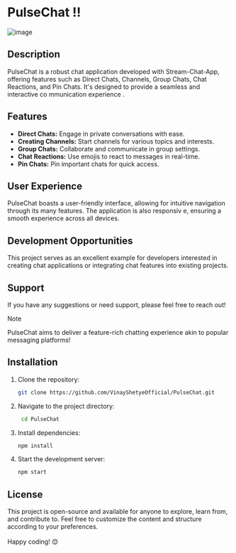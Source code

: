# PulseChat !!            
                                   
![image](https://github.com/VinayShetyeOfficial/PulseChat/assets/100470361/afbbf8a6-fdb6-42f3-b4e5-1f941298ceae)                    
                
## Description             
PulseChat is a robust chat application developed with Stream-Chat-App, offering features  such as Direct Chats, Channels, Group Chats, Chat Reactions, and Pin Chats. It's designed to provide a seamless and interactive co mmunication experience .                

## Features                            
- **Direct Chats:** Engage in private conversations with ease.          
- **Creating Channels:** Start channels for various topics and interests.          
- **Group Chats:** Collaborate and communicate in group settings.             
- **Chat Reactions:** Use emojis to react to messages in real-time.   
- **Pin Chats:** Pin important chats for quick access.     
   
## User Experience   
  
PulseChat boasts a user-friendly interface, allowing for intuitive navigation through its many features. The application is also responsiv e, ensuring a smooth experience across all devices.

## Development Opportunities
 
This project serves as an excellent example for developers interested in creating chat applications or integrating chat features into existing projects.

## Support

If you have any suggestions or need support, please feel free to reach out!

> [!NOTE]
> PulseChat aims to deliver a feature-rich chatting experience akin to popular messaging platforms!

## Installation
1. Clone the repository:
   ```bash
   git clone https://github.com/VinayShetyeOfficial/PulseChat.git
   ```

2. Navigate to the project directory:
   ```bash
    cd PulseChat
   ```
   
3. Install dependencies:
   ```bash
   npm install 
   ```

4. Start the development server:
   ```bash
   npm start
   ```

## License
This project is open-source and available for anyone to explore, learn from, and contribute to.
Feel free to customize the content and structure according to your preferences. <br><br> Happy coding! 😊

